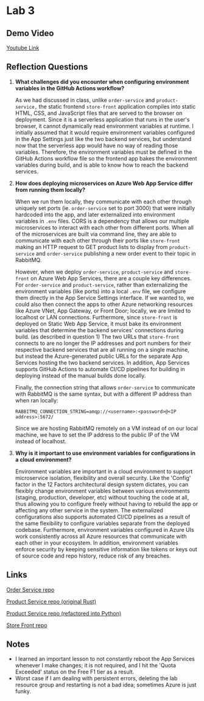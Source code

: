 # Lab 3

## Demo Video

[Youtube Link](https://youtu.be/LekPwWe7yhk)

## Reflection Questions

1. **What challenges did you encounter when configuring environment variables in the GitHub Actions workflow?**

    As we had discussed in class, unlike `order-service` and `product-service,` the static frontend `store-front` application compiles into static HTML, CSS, and JavaScript files that are served to the browser on deployment. Since it is a serverless application that runs in the user's browser, it cannot dynamically read environment variables at runtime. I initially assumed that it would require environment variables configured in the App Settings just like the two backend services, but understand now that the serverless app would have no way of reading those variables. Therefore, the environment variables must be defined in the GitHub Actions workflow file so the frontend app bakes the environment variables during build, and is able to know how to reach the backend services.

2. **How does deploying microservices on Azure Web App Service differ from running them locally?**

    When we run them locally, they communicate with each other through uniquely set ports (ie. `order-service` set to port 3000) that were initially hardcoded into the app, and later externalized into environment variables in `.env` files. CORS is a dependency that allows our multiple microservices to interact with each other from different ports. When all of the microservices are built via command line, they are able to communicate with each other through their ports like `store-front` making an HTTP request to GET product lists to display from `product-service` and `order-service` publishing a new order event to their topic in RabbitMQ.

    However, when we deploy `order-service`, `product-service` and `store-front` on Azure Web App Services, there are a couple key differences. For `order-service` and `product-service`, rather than externalizing the environment variables (like ports) into a local `.env` file, we configure them directly in the App Service Settings interface. If we wanted to, we could also then connect the apps to other Azure networking resources like Azure VNet, App Gateway, or Front Door; locally, we are limited to localhost or LAN connections. Furthermore, since `store-front` is deployed on Static Web App Service, it must bake its environment variables that determine the backend services' connections during build. (as described in question 1) The two URLs that `store-front` connects to are no longer the IP addresses and port numbers for their respective backend services that are all running on a single machine, but instead the Azure-generated public URLs for the separate App Services hosting the two backend services. In addition, App Services supports GitHub Actions to automate CI/CD pipelines for building in deploying instead of the manual builds done locally.

    Finally, the connection string that allows `order-service` to communicate with RabbitMQ is the same syntax, but with a different IP address than when ran locally:

    `RABBITMQ_CONNECTION_STRING=amqp://<username>:<password>@<IP address>:5672/`

    Since we are hosting RabbitMQ remotely on a VM instead of on our local machine, we have to set the IP address to the public IP of the VM instead of localhost.

3. **Why is it important to use environment variables for configurations in a cloud environment?**

    Environment variables are important in a cloud environment to support microservice isolation, flexibility and overall security. Like the 'Config' factor in the 12 Factors architectural design system dictates, you can flexibly change environment variables between various environments (staging, production, developer, etc) without touching the code at all, thus allowing you to configure freely without having to rebuild the app or affecting any other service in the system. The externalized configurations also supports automated CI/CD pipelines as a result of the same flexibility to configure variables separate from the deployed codebase. Furthermore, environment variables configured in Azure UIs work consistently across all Azure resources that communicate with each other in your ecosystem. In addition, environment variables enforce security by keeping sensitive information like tokens or keys out of source code and repo history, reduce risk of any breaches.

## Links

[Order Service repo](https://github.com/AliceYangAC/order-service)

[Product Service repo (original Rust)](https://github.com/AliceYangAC/product-service)

[Product Service repo (refactored into Python)](https://github.com/AliceYangAC/product-service-python-refactored)

[Store Front repo](https://github.com/AliceYangAC/store-front)

## Notes

- I learned an important lesson to not constantly reboot the App Services whenever I make changes; it is not required, and I hit the 'Quota Exceeded' status on the Free F1 tier as a result.
- Worst case if I am dealing with persistent errors, deleting the lab resource group and restarting is not a bad idea; sometimes Azure is just funky.
